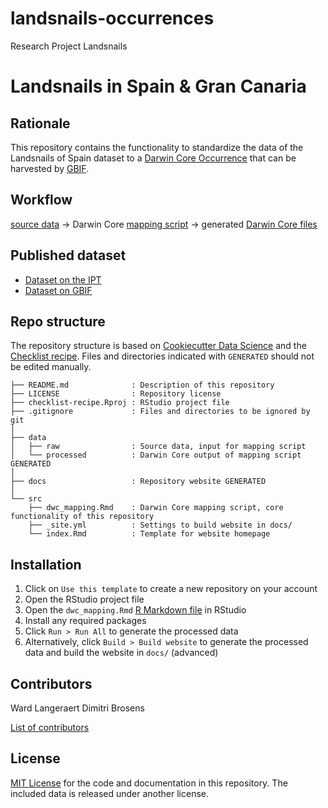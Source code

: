 # landsnails-occurrences
Research Project Landsnails

# Landsnails in Spain & Gran Canaria


## Rationale


This repository contains the functionality to standardize the data of the Landsnails of Spain dataset to a [Darwin Core Occurrence](https://www.gbif.org/dataset-classes) that can be harvested by [GBIF](http://www.gbif.org).

## Workflow

<!-- This section describes how we go from raw data to standardized Darwin Core data -->

[source data](data/raw) <!-- Additionally, you can write here where that raw data came from, e.g. "(downloaded as [Supplementary Material 1](http://neobiota.pensoft.net//lib/ajax_srv/article_elements_srv.php?action=download_suppl_file&instance_id=31&article_id=4007))" --> → Darwin Core [mapping script](src/dwc_mapping.RMD) → generated [Darwin Core files](data/processed)

## Published dataset


* [Dataset on the IPT](<!-- Add the URL of the dataset on the IPT here -->)
* [Dataset on GBIF](<!-- Add the DOI of the dataset on GBIF here -->)

## Repo structure

<!-- This section helps users (and probably you!) to find their way around this repository. You can leave it as is, unless you're starting to adapt the structure a lot. -->

The repository structure is based on [Cookiecutter Data Science](http://drivendata.github.io/cookiecutter-data-science/) and the [Checklist recipe](https://github.com/trias-project/checklist-recipe). Files and directories indicated with `GENERATED` should not be edited manually.

```
├── README.md              : Description of this repository
├── LICENSE                : Repository license
├── checklist-recipe.Rproj : RStudio project file
├── .gitignore             : Files and directories to be ignored by git
│
├── data
│   ├── raw                : Source data, input for mapping script
│   └── processed          : Darwin Core output of mapping script GENERATED
│
├── docs                   : Repository website GENERATED
│
└── src
    ├── dwc_mapping.Rmd    : Darwin Core mapping script, core functionality of this repository
    ├── _site.yml          : Settings to build website in docs/
    └── index.Rmd          : Template for website homepage
```

## Installation

<!-- This section is for users who want to download/adapt your checklist repository. You can leave it as is. -->

1. Click on `Use this template` to create a new repository on your account
2. Open the RStudio project file
3. Open the `dwc_mapping.Rmd` [R Markdown file](https://rmarkdown.rstudio.com/) in RStudio
4. Install any required packages
5. Click `Run > Run All` to generate the processed data
6. Alternatively, click `Build > Build website` to generate the processed data and build the website in `docs/` (advanced)

## Contributors

Ward Langeraert
Dimitri Brosens

[List of contributors](https://github.com/BelgianBiodiversityPlatform/landsnails-occurrences/contributors)

## License

[MIT License](LICENSE) for the code and documentation in this repository. The included data is released under another license.

